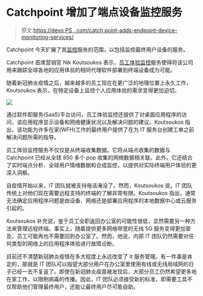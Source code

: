 # Catchpoint 增加了端点设备监控服务

> 原文:[https://devo PS . com/catch point-adds-endpoint-device-monitoring-services/](https://devops.com/catchpoint-adds-endpoint-device-monitoring-services/)

Catchpoint 今天扩展了其[监控](https://devops.com/?s=monitoring)服务的范围，以包括监控最终用户设备的服务。

Catchpoint 首席营销官 Nik Koutsoukos 表示，[员工体验监控](https://www.catchpoint.com/press-releases/catchpoint-releases-industrys-most-comprehensive-employee-experience-monitoring-solution)服务使得将该公司用来跟踪全球各地的应用体验的相同代理软件部署到终端设备成为可能。

随着新冠肺炎疫情之后，越来越多的员工现在在更广泛的地理位置上永久工作，Koutsoukos 表示，在特定设备上监控个人应用体验的需求变得更加迫切。

![](../Images/2f29934117aa2aeac843b7ce2ef5b7f4.png)

通过软件即服务(SaaS)平台访问，员工体验监控还提供了对桌面应用程序的访问，该应用程序显示设备和网络健康状况以及解决问题的建议。Koutsoukos 指出，该功能为许多在家(WFH)工作的最终用户提供了在为 IT 服务台创建工单之前解决问题所需的指导。

员工体验监控服务不仅仅是从终端收集数据。它将从端点收集的数据与 Catchpoint 已经从全球 850 多个 pop 收集的网络数据相关联。此外，它还结合了实时端点分析、全球用户情绪数据和合成监控，以提供对实际终端用户体验的更深入洞察。

自疫情开始以来，IT 团队就被支持电话淹没了。然而，Koutsoukos 说，IT 团队传统上对他们现在需要远程支持的终端的了解非常有限。Koutsoukos 指出，通常无法确定应用程序问题是由设备、网络还是部署应用程序的本地数据中心或云服务引起的。

Koutsoukos 补充说，鉴于员工全职返回办公室的可能性很低，显然需要另一种方法来管理远程终端。事实上，随着提供更多网络带宽的无线 5G 服务变得更加普及，员工可能再也不需要回到办公室了。然而，他说，内部 IT 团队仍然需要对任何类型的网络上的应用程序体验进行故障诊断。

目前还不清楚新冠肺炎疫情在多大程度上永远改变了 It 服务管理。有一件事是肯定的，那就是 IT 团队可以指望大部分用户在办公室里使用有线或无线局域网的日子已经一去不复返了。即使在新冠肺炎疫苗被发现后，大部分员工仍然希望更多地在家工作，以限制病毒的传播。因此，IT 团队必须接受新的标准，即需要工具不仅帮助他们管理最终用户，还能让最终用户尽可能自助。